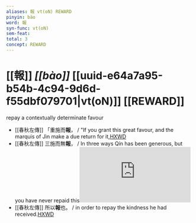 ```yaml
---
aliases: 報 vt(oN) REWARD
pinyin: bào
word: 報
syn-func: vt(oN)
sem-feat: 
total: 3
concept: REWARD 
---
```

# [[報]] *[[bào]]*  [[uuid-e64a7a95-b54b-4c94-9d6d-f55dbf079701|vt(oN)]] [[REWARD]]
repay a contextually determinate favour
 - [[春秋左傳]] 「重施而**報**， / "If you grant this great favour, and the marquis of Jìn make a due return for it,[HXWD](https://hxwd.org/textview.html?location=KR1e0001_tls_005-205a.8)
 - [[春秋左傳]] 三施而無**報**， / In three ways Qín has been generous, but you have never repaid this![HXWD](https://hxwd.org/textview.html?location=KR1e0001_tls_005-237a.14)
 - [[春秋左傳]] 所以**報**也。 / in order to repay the kindness he had received.[HXWD](https://hxwd.org/textview.html?location=KR1e0001_tls_005-480a.17)